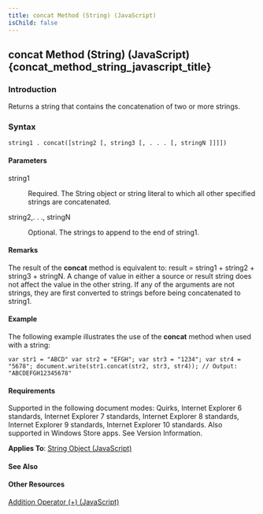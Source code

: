```yaml
---
title: concat Method (String) (JavaScript)
isChild: false
---
```


## concat Method (String) (JavaScript) {concat_method_string_javascript_title}

### Introduction 

 Returns a string that contains the concatenation of two or more strings.

### Syntax 

```
string1 . concat([string2 [, string3 [, . . . [, stringN ]]]])
```

#### Parameters 

<div id="sectionSection0" class="section" name="collapseableSection" style="" expanded="true">
  <dl class="authored">
    <dt>
      <span class="parameter" sdata="paramReference" xmlns:util="util">string1</span>
    </dt>
    <dd>
      <p xmlns:util="util">
        Required. The <span sdata="langKeyword" value="String"><span class="keyword">String</span></span> object or string literal to which all other specified strings are concatenated.
      </p>
    </dd>
    <dt>
      <span class="parameter" sdata="paramReference" xmlns:util="util">string2,. . ., stringN</span>
    </dt>
    <dd>
      <p xmlns:util="util">
        Optional. The strings to append to the end of <span class="parameter" sdata="paramReference">string1</span>.
      </p>
    </dd>
  </dl>
</div>

#### Remarks 

<div id="languageReferenceRemarksSection" class="section" name="collapseableSection" style="">
  <p xmlns:util="util">
    The result of the <b>concat</b> method is equivalent to: <span class="parameter" sdata="paramReference">result</span> = <span class="parameter" sdata="paramReference">string1</span> +
    <span class="parameter" sdata="paramReference">string2</span> + <span class="parameter" sdata="paramReference">string3</span> + <span class="parameter" sdata="paramReference">stringN</span>. A
    change of value in either a source or result string does not affect the value in the other string. If any of the arguments are not strings, they are first converted to strings before being
    concatenated to <span class="parameter" sdata="paramReference">string1</span>.
  </p>
</div>

#### Example 

<p xmlns:util="util">
  The following example illustrates the use of the <b>concat</b> method when used with a string:
</p>

```
var str1 = "ABCD" var str2 = "EFGH"; var str3 = "1234"; var str4 = "5678"; document.write(str1.concat(str2, str3, str4)); // Output: "ABCDEFGH12345678"
```

#### Requirements 

<div id="requirementsTitleSection" class="section" name="collapseableSection" style="">
  <p xmlns:util="util"></p>
  <p>
    Supported in the following document modes: Quirks, Internet Explorer 6 standards, Internet Explorer 7 standards, Internet Explorer 8 standards, Internet Explorer 9 standards, Internet Explorer 10
    standards. Also supported in Windows Store apps. See Version Information.
  </p>
  <p xmlns:util="util">
    <b>Applies To</b>: <span sdata="link"><a href="8063ecd5-5778-4e87-b985-b21420171914.htm">String Object (JavaScript)</a></span>
  </p>
</div>

#### See Also 

<div id="seeAlsoSection" class="section" name="collapseableSection" style="">
  <h4 class="subHeading">
    Other Resources
  </h4>
  <div class="seeAlsoStyle">
    <span sdata="link" xmlns:util="util"><a href="ec1237d3-e78b-4e77-bd7d-c0204cf03acd.htm">Addition Operator (+) (JavaScript)</a></span>
  </div>
</div>

